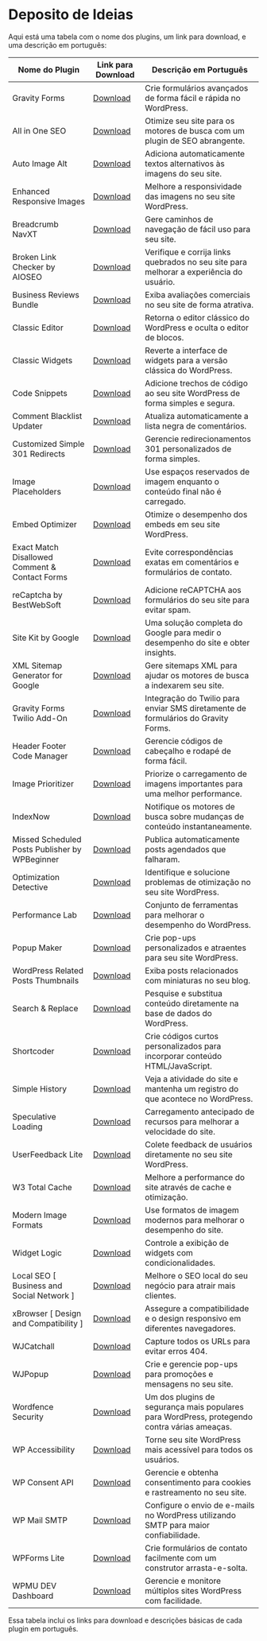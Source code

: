 # Deposito de Ideias

Aqui está uma tabela com o nome dos plugins, um link para download, e uma descrição em português:

| **Nome do Plugin**                                | **Link para Download**                                                                                                        | **Descrição em Português**                                                                 |
|---------------------------------------------------|-------------------------------------------------------------------------------------------------------------------------------|--------------------------------------------------------------------------------------------|
| Gravity Forms                                     | [Download](https://www.gravityforms.com/)                                                                                     | Crie formulários avançados de forma fácil e rápida no WordPress.                           |
| All in One SEO                                    | [Download](https://aioseo.com/)                                                                                               | Otimize seu site para os motores de busca com um plugin de SEO abrangente.                 |
| Auto Image Alt                                    | [Download](https://br.wordpress.org/plugins/auto-image-alt/)                                                                  | Adiciona automaticamente textos alternativos às imagens do seu site.                       |
| Enhanced Responsive Images                        | [Download](https://br.wordpress.org/plugins/enhanced-responsive-images/)                                                      | Melhore a responsividade das imagens no seu site WordPress.                                |
| Breadcrumb NavXT                                  | [Download](https://br.wordpress.org/plugins/breadcrumb-navxt/)                                                                | Gere caminhos de navegação de fácil uso para seu site.                                     |
| Broken Link Checker by AIOSEO                     | [Download](https://aioseo.com/broken-link-checker/)                                                                           | Verifique e corrija links quebrados no seu site para melhorar a experiência do usuário.    |
| Business Reviews Bundle                           | [Download](https://wordpress.org/plugins/business-reviews-bundle/)                                                            | Exiba avaliações comerciais no seu site de forma atrativa.                                 |
| Classic Editor                                    | [Download](https://wordpress.org/plugins/classic-editor/)                                                                     | Retorna o editor clássico do WordPress e oculta o editor de blocos.                        |
| Classic Widgets                                   | [Download](https://wordpress.org/plugins/classic-widgets/)                                                                    | Reverte a interface de widgets para a versão clássica do WordPress.                        |
| Code Snippets                                     | [Download](https://wordpress.org/plugins/code-snippets/)                                                                      | Adicione trechos de código ao seu site WordPress de forma simples e segura.                |
| Comment Blacklist Updater                         | [Download](https://wordpress.org/plugins/comment-blacklist-updater/)                                                          | Atualiza automaticamente a lista negra de comentários.                                     |
| Customized Simple 301 Redirects                   | [Download](https://wordpress.org/plugins/customized-simple-301-redirects/)                                                    | Gerencie redirecionamentos 301 personalizados de forma simples.                            |
| Image Placeholders                                | [Download](https://wordpress.org/plugins/image-placeholders/)                                                                 | Use espaços reservados de imagem enquanto o conteúdo final não é carregado.                |
| Embed Optimizer                                   | [Download](https://wordpress.org/plugins/embed-optimizer/)                                                                    | Otimize o desempenho dos embeds em seu site WordPress.                                     |
| Exact Match Disallowed Comment & Contact Forms    | [Download](https://wordpress.org/plugins/exact-match-disallowed-comment-contact-forms/)                                       | Evite correspondências exatas em comentários e formulários de contato.                     |
| reCaptcha by BestWebSoft                          | [Download](https://br.wordpress.org/plugins/google-captcha/)                                                                  | Adicione reCAPTCHA aos formulários do seu site para evitar spam.                           |
| Site Kit by Google                                | [Download](https://wordpress.org/plugins/google-site-kit/)                                                                    | Uma solução completa do Google para medir o desempenho do site e obter insights.           |
| XML Sitemap Generator for Google                  | [Download](https://wordpress.org/plugins/google-sitemap-generator/)                                                           | Gere sitemaps XML para ajudar os motores de busca a indexarem seu site.                    |
| Gravity Forms Twilio Add-On                       | [Download](https://www.gravityforms.com/add-ons/twilio/)                                                                      | Integração do Twilio para enviar SMS diretamente de formulários do Gravity Forms.          |
| Header Footer Code Manager                        | [Download](https://wordpress.org/plugins/header-footer-code-manager/)                                                         | Gerencie códigos de cabeçalho e rodapé de forma fácil.                                     |
| Image Prioritizer                                 | [Download](https://wordpress.org/plugins/image-prioritizer/)                                                                  | Priorize o carregamento de imagens importantes para uma melhor performance.                |
| IndexNow                                          | [Download](https://wordpress.org/plugins/indexnow/)                                                                           | Notifique os motores de busca sobre mudanças de conteúdo instantaneamente.                 |
| Missed Scheduled Posts Publisher by WPBeginner    | [Download](https://wordpress.org/plugins/missed-scheduled-posts-publisher/)                                                   | Publica automaticamente posts agendados que falharam.                                      |
| Optimization Detective                            | [Download](https://wordpress.org/plugins/optimization-detective/)                                                             | Identifique e solucione problemas de otimização no seu site WordPress.                     |
| Performance Lab                                   | [Download](https://wordpress.org/plugins/performance-lab/)                                                                    | Conjunto de ferramentas para melhorar o desempenho do WordPress.                           |
| Popup Maker                                       | [Download](https://wordpress.org/plugins/popup-maker/)                                                                        | Crie pop-ups personalizados e atraentes para seu site WordPress.                           |
| WordPress Related Posts Thumbnails                | [Download](https://wordpress.org/plugins/wordpress-related-posts-thumbnails/)                                                 | Exiba posts relacionados com miniaturas no seu blog.                                       |
| Search & Replace                                  | [Download](https://wordpress.org/plugins/search-and-replace/)                                                                 | Pesquise e substitua conteúdo diretamente na base de dados do WordPress.                   |
| Shortcoder                                        | [Download](https://wordpress.org/plugins/shortcoder/)                                                                         | Crie códigos curtos personalizados para incorporar conteúdo HTML/JavaScript.               |
| Simple History                                    | [Download](https://wordpress.org/plugins/simple-history/)                                                                     | Veja a atividade do site e mantenha um registro do que acontece no WordPress.              |
| Speculative Loading                               | [Download](https://wordpress.org/plugins/speculative-loading/)                                                                | Carregamento antecipado de recursos para melhorar a velocidade do site.                    |
| UserFeedback Lite                                 | [Download](https://wordpress.org/plugins/userfeedback-lite/)                                                                  | Colete feedback de usuários diretamente no seu site WordPress.                             |
| W3 Total Cache                                    | [Download](https://wordpress.org/plugins/w3-total-cache/)                                                                     | Melhore a performance do site através de cache e otimização.                               |
| Modern Image Formats                              | [Download](https://wordpress.org/plugins/modern-image-formats/)                                                               | Use formatos de imagem modernos para melhorar o desempenho do site.                        |
| Widget Logic                                      | [Download](https://wordpress.org/plugins/widget-logic/)                                                                       | Controle a exibição de widgets com condicionalidades.                                      |
| Local SEO [ Business and Social Network ]         | [Download](https://wordpress.org/plugins/local-seo-for-business-and-social-network/)                                           | Melhore o SEO local do seu negócio para atrair mais clientes.                              |
| xBrowser [ Design and Compatibility ]             | [Download](https://wordpress.org/plugins/xbrowser-design-compatibility/)                                                      | Assegure a compatibilidade e o design responsivo em diferentes navegadores.                |
| WJCatchall                                        | [Download](https://wordpress.org/plugins/wjcatchall/)                                                                         | Capture todos os URLs para evitar erros 404.                                               |
| WJPopup                                           | [Download](https://wordpress.org/plugins/wjpopup/)                                                                            | Crie e gerencie pop-ups para promoções e mensagens no seu site.                            |
| Wordfence Security                                | [Download](https://wordpress.org/plugins/wordfence/)                                                                          | Um dos plugins de segurança mais populares para WordPress, protegendo contra várias ameaças.|
| WP Accessibility                                  | [Download](https://wordpress.org/plugins/wp-accessibility/)                                                                   | Torne seu site WordPress mais acessível para todos os usuários.                            |
| WP Consent API                                    | [Download](https://wordpress.org/plugins/wp-consent-api/)                                                                     | Gerencie e obtenha consentimento para cookies e rastreamento no seu site.                  |
| WP Mail SMTP                                      | [Download](https://wordpress.org/plugins/wp-mail-smtp/)                                                                       | Configure o envio de e-mails no WordPress utilizando SMTP para maior confiabilidade.       |
| WPForms Lite                                      | [Download](https://wordpress.org/plugins/wpforms-lite/)                                                                       | Crie formulários de contato facilmente com um construtor arrasta-e-solta.                  |
| WPMU DEV Dashboard                                | [Download](https://wordpress.org/plugins/wpmu-dev-dashboard/)                                                                 | Gerencie e monitore múltiplos sites WordPress com facilidade.                              |

Essa tabela inclui os links para download e descrições básicas de cada plugin em português.
